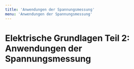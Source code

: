 ```yaml
---
title: 'Anwendungen der Spannungsmessung'
menu: 'Anwendungen der Spannungsmessung'
---
```


# Elektrische Grundlagen Teil 2: Anwendungen der Spannungsmessung


